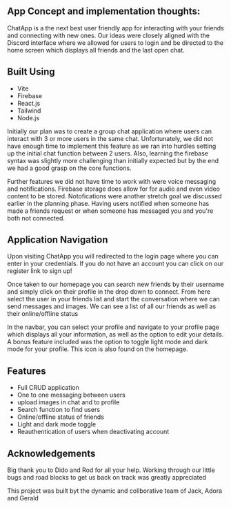 
## App Concept and implementation thoughts:

ChatApp is a the next best user friendly app for interacting with your friends and connecting with new ones. Our ideas were closely aligned with the Discord interface where we allowed for users to login and be directed to the home screen which displays all friends and the last open chat.

## Built Using

 - Vite
 - Firebase
 - React.js
 - Tailwind
 - Node.js

Initially our plan was to create a group chat application where users can interact with 3 or more users in the same chat. Unfortunately, we did not have enough time to implement this feature as we ran into hurdles setting up the initial chat function between 2 users. Also, learning the firebase syntax was slightly more challenging than initially expected but by the end we had a good grasp on the core functions.


Further features we did not have time to work with were voice messaging and notifications. Firebase storage does allow for for audio and even video content to be stored. Notofications were another stretch goal we discussed earlier in the planning phase. Having users notified when someone has made a friends request or when someone has messaged you and you're both not connected.


## Application Navigation

Upon visiting ChatApp you will redirected to the login page where you can enter in your credentials. If you do not have an account you can click on our register link to sign up!

Once taken to our homepage you can search new friends by their username and simply click on their profile in the drop down to connect. From here select the user in your friends list and start the conversation where we can send messages and images. We can see a list of all our friends as well as their online/offline status

In the navbar, you can select your profile and navigate to your profile page which displays all your information, as well as the option to edit your details. A bonus feature included was the option to toggle light mode and dark mode for your profile. This icon is also found on the homepage.

 ## Features

  - Full CRUD application
  - One to one messaging between users
  - upload images in chat and to profile
  - Search function to find users
  - Online/offline status of friends
  - Light and dark mode toggle
  - Reauthentication of users when deactivating account

## Acknowledgements

Big thank you to Dido and Rod for all your help. Working through our little bugs and road blocks to get us back on track was greatly appreciated

This project was built byt the dynamic and collborative team of Jack, Adora and Gerald